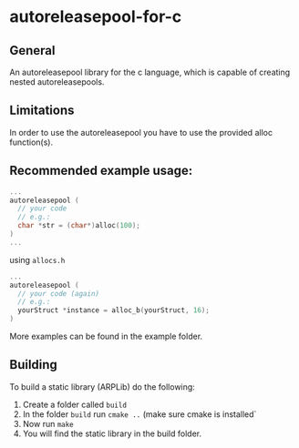 # autoreleasepool-for-c

## General

An autoreleasepool library for the c language, which
is capable of creating nested autoreleasepools.

## Limitations

In order to use the autoreleasepool you have to use the provided alloc function(s).

## Recommended example usage:
``` c
...
autoreleasepool (
  // your code
  // e.g.:
  char *str = (char*)alloc(100);
)
...
```
using `allocs.h`
``` c
...
autoreleasepool (
  // your code (again)
  // e.g.:
  yourStruct *instance = alloc_b(yourStruct, 16);
)
```

More examples can be found in the example folder.

## Building

To build a static library (ARPLib) do the following:
1. Create a folder called `build`
2. In the folder `build` run `cmake ..` (make sure cmake is installed`
3. Now run `make`
4. You will find the static library in the build folder.


